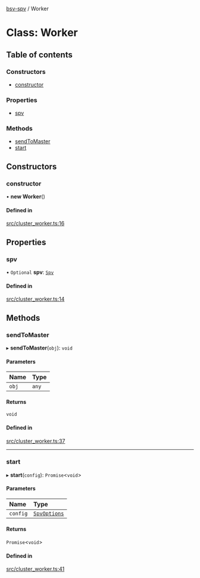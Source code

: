 [bsv-spv](../README.md) / Worker

# Class: Worker

## Table of contents

### Constructors

- [constructor](Worker.md#constructor)

### Properties

- [spv](Worker.md#spv)

### Methods

- [sendToMaster](Worker.md#sendtomaster)
- [start](Worker.md#start)

## Constructors

### constructor

• **new Worker**()

#### Defined in

[src/cluster_worker.ts:16](https://github.com/kevinejohn/bsv-spv/blob/master/src/cluster_worker.ts#L16)

## Properties

### spv

• `Optional` **spv**: [`Spv`](Spv.md)

#### Defined in

[src/cluster_worker.ts:14](https://github.com/kevinejohn/bsv-spv/blob/master/src/cluster_worker.ts#L14)

## Methods

### sendToMaster

▸ **sendToMaster**(`obj`): `void`

#### Parameters

| Name | Type |
| :------ | :------ |
| `obj` | `any` |

#### Returns

`void`

#### Defined in

[src/cluster_worker.ts:37](https://github.com/kevinejohn/bsv-spv/blob/master/src/cluster_worker.ts#L37)

___

### start

▸ **start**(`config`): `Promise`<`void`\>

#### Parameters

| Name | Type |
| :------ | :------ |
| `config` | [`SpvOptions`](../interfaces/SpvOptions.md) |

#### Returns

`Promise`<`void`\>

#### Defined in

[src/cluster_worker.ts:41](https://github.com/kevinejohn/bsv-spv/blob/master/src/cluster_worker.ts#L41)
